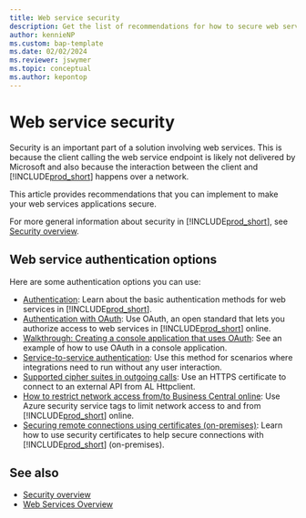 ```yaml
---
title: Web service security
description: Get the list of recommendations for how to secure web services in your Business Central solution.
author: kennieNP
ms.custom: bap-template
ms.date: 02/02/2024
ms.reviewer: jswymer
ms.topic: conceptual
ms.author: kepontop
---
```


# Web service security

Security is an important part of a solution involving web services. This is because the client calling the web service endpoint is likely not delivered by Microsoft and also because the interaction between the client and [!INCLUDE[prod_short](../includes/prod_short.md)] happens over a network.

This article provides recommendations that you can implement to make your web services applications secure.

For more general information about security in [!INCLUDE[prod_short](../includes/prod_short.md)], see  [Security overview](../security/security-and-protection.md).

## Web service authentication options

Here are some authentication options you can use:

- [Authentication](web-services-authentication.md): Learn about the basic authentication methods for web services in [!INCLUDE[prod_short](../includes/prod_short.md)].
- [Authentication with OAuth](authenticate-web-services-using-oauth.md): Use OAuth, an open standard that lets you authorize access to web services in [!INCLUDE[prod_short](../includes/prod_short.md)] online.
- [Walkthrough: Creating a console application that uses OAuth](walkthrough-authenticate-web-services-using-oauth.md): See an example of how to use OAuth in a console application.
- [Service-to-service authentication](../administration/automation-apis-using-s2s-authentication.md): Use this method for scenarios where integrations need to run without any user interaction.
- [Supported cipher suites in outgoing calls](../developer/devenv-supported-cipher-suites.md): Use an HTTPS certificate to connect to an external API from AL Httpclient.
- [How to restrict network access from/to Business Central online](../security/security-service-tags.md): Use Azure security service tags to limit network access to and from [!INCLUDE[prod_short](../includes/prod_short.md)] online.
- [Securing remote connections using certificates (on-premises)](../deployment/implement-security-certificates-production-environment.md): Learn how to use security certificates to help secure connections with [!INCLUDE[prod_short](../includes/prod_short.md)] (on-premises).

## See also

- [Security overview](../security/security-and-protection.md)  
- [Web Services Overview](web-services.md)  
